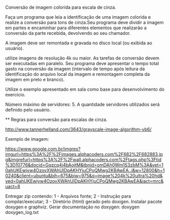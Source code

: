 Conversão de imagem colorida para escala de cinza.

Faça um programa que leia a identificação de uma imagem colorida e realize a conversão para tons de cinza.Seu programa deve dividir a imagem em partes e encaminhar para diferentes elementos que realizarão a conversão da parte recebida, devolvendo ao seu chamador.

A imagem deve ser remontada e gravada no disco local (ou exibida ao usuário).

utilize imagens de resolução 4k ou maior.
As tarefas de conversão devem ser executadas em paralelo. Seu programa deve apresentar o tempo total gasto na conversão da imagem (intervalo de tempo após leitura da identificação do arquivo local da imagem e remontagem completa da imagem em preto e branco).

Utilize o exemplo apresentado em sala como base para desenvolvimento do exercício.

Número máximo de servidores: 5. A quantidade servidores utilizados será definido pelo usuário.

** Regras para conversão para escalas de cinza.

http://www.tannerhelland.com/3643/grayscale-image-algorithm-vb6/

Exemplo de imagem:

https://www.google.com.br/imgres?imgurl=https%3A%2F%2Fimages.alphacoders.com%2F682%2F682883.jpg&imgrefurl=https%3A%2F%2Fwall.alphacoders.com%2Ftags.php%3Ftid%3D10776&docid=Gqzcq4i4bAojtM&tbnid=omDAh0Wm1S3zbM%3A&vet=10ahUKEwiyw4OzovXWAhUIDpAKHYjuCPoQMwg2KBAwEA..i&w=12800&h=10240&client=ubuntu&bih=675&biw=975&q=image%204k%20ultra%20hd&ved=0ahUKEwiyw4OzovXWAhUIDpAKHYjuCPoQMwg2KBAwEA&iact=mrc&uact=8

Entregar zip contendo: 1 - Arquivos fonte; 2 - Instrução para compilar/executar; 3 - Diretório (html) gerado pelo doxigen. Instalar pacote doxygen e graphviz. Gerar documentação no doxygen: doxygen doxygen_log.txt